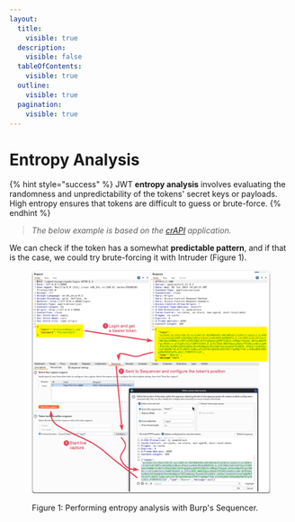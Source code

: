 ```yaml
---
layout:
  title:
    visible: true
  description:
    visible: false
  tableOfContents:
    visible: true
  outline:
    visible: true
  pagination:
    visible: true
---
```


# Entropy Analysis

{% hint style="success" %}
JWT **entropy analysis** involves evaluating the randomness and unpredictability of the tokens' secret keys or payloads. High entropy ensures that tokens are difficult to guess or brute-force.
{% endhint %}

> _The below example is based on the_ [_crAPI_](https://github.com/OWASP/crAPI) _application._

We can check if the token has a somewhat **predictable pattern**, and if that is the case, we could try brute-forcing it with Intruder (Figure 1).

<figure><img src="../../../../../.gitbook/assets/api_token_entropy_analysis.png" alt=""><figcaption><p>Figure 1: Performing entropy analysis with Burp's Sequencer.</p></figcaption></figure>
